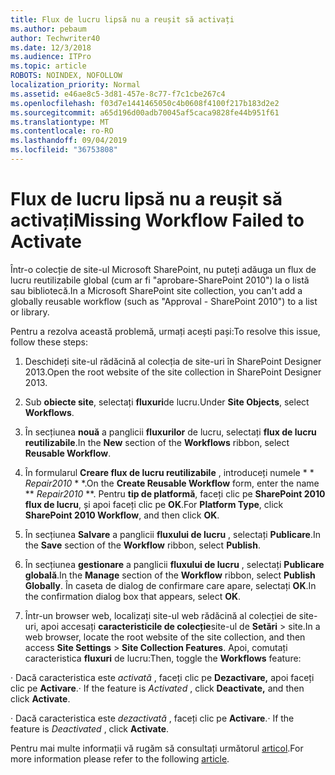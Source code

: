 ```yaml
---
title: Flux de lucru lipsă nu a reușit să activați
ms.author: pebaum
author: Techwriter40
ms.date: 12/3/2018
ms.audience: ITPro
ms.topic: article
ROBOTS: NOINDEX, NOFOLLOW
localization_priority: Normal
ms.assetid: e46ae8c5-3d81-457e-8c77-f7c1cbe267c4
ms.openlocfilehash: f03d7e1441465050c4b0608f4100f217b183d2e2
ms.sourcegitcommit: a65d196d00adb70045af5caca9828fe44b951f61
ms.translationtype: MT
ms.contentlocale: ro-RO
ms.lasthandoff: 09/04/2019
ms.locfileid: "36753808"
---
```

# <a name="missing-workflow-failed-to-activate"></a><span data-ttu-id="9ef3a-102">Flux de lucru lipsă nu a reușit să activați</span><span class="sxs-lookup"><span data-stu-id="9ef3a-102">Missing Workflow Failed to Activate</span></span>

<span data-ttu-id="9ef3a-103">Într-o colecție de site-ul Microsoft SharePoint, nu puteți adăuga un flux de lucru reutilizabile global (cum ar fi "aprobare-SharePoint 2010") la o listă sau bibliotecă.</span><span class="sxs-lookup"><span data-stu-id="9ef3a-103">In a Microsoft SharePoint site collection, you can't add a globally reusable workflow (such as "Approval - SharePoint 2010") to a list or library.</span></span>
  
<span data-ttu-id="9ef3a-104">Pentru a rezolva această problemă, urmați acești pași:</span><span class="sxs-lookup"><span data-stu-id="9ef3a-104">To resolve this issue, follow these steps:</span></span> 
  
1. <span data-ttu-id="9ef3a-105">Deschideți site-ul rădăcină al colecția de site-uri în SharePoint Designer 2013.</span><span class="sxs-lookup"><span data-stu-id="9ef3a-105">Open the root website of the site collection in SharePoint Designer 2013.</span></span>
  
2. <span data-ttu-id="9ef3a-106">Sub **obiecte site**, selectați **fluxuri**de lucru.</span><span class="sxs-lookup"><span data-stu-id="9ef3a-106">Under **Site Objects**, select **Workflows**.</span></span> 
  
3. <span data-ttu-id="9ef3a-107">În secțiunea **nouă** a panglicii **fluxurilor** de lucru, selectați **flux de lucru reutilizabile**.</span><span class="sxs-lookup"><span data-stu-id="9ef3a-107">In the **New** section of the **Workflows** ribbon, select **Reusable Workflow**.</span></span> 
  
4. <span data-ttu-id="9ef3a-108">În formularul **Creare flux de lucru reutilizabile** , introduceți numele \* \* *Repair2010* \* \*.</span><span class="sxs-lookup"><span data-stu-id="9ef3a-108">On the **Create Reusable Workflow** form, enter the name \*\* *Repair2010* \*\*.</span></span> <span data-ttu-id="9ef3a-109">Pentru **tip de platformă**, faceți clic pe **SharePoint 2010 flux de lucru**, și apoi faceți clic pe **OK**.</span><span class="sxs-lookup"><span data-stu-id="9ef3a-109">For **Platform Type**, click **SharePoint 2010 Workflow**, and then click **OK**.</span></span> 
  
1. <span data-ttu-id="9ef3a-110">În secțiunea **Salvare** a panglicii **fluxului de lucru** , selectați **Publicare**.</span><span class="sxs-lookup"><span data-stu-id="9ef3a-110">In the **Save** section of the **Workflow** ribbon, select **Publish**.</span></span> 
  
2. <span data-ttu-id="9ef3a-111">În secțiunea **gestionare** a panglicii **fluxului de lucru** , selectați **Publicare globală**.</span><span class="sxs-lookup"><span data-stu-id="9ef3a-111">In the **Manage** section of the **Workflow** ribbon, select **Publish Globally**.</span></span> <span data-ttu-id="9ef3a-112">În caseta de dialog de confirmare care apare, selectați **OK**.</span><span class="sxs-lookup"><span data-stu-id="9ef3a-112">In the confirmation dialog box that appears, select **OK**.</span></span> 
  
3. <span data-ttu-id="9ef3a-113">Într-un browser web, localizați site-ul web rădăcină al colecției de site-uri, apoi accesați **caracteristicile de colecție**site-ul de **Setări** \> site.</span><span class="sxs-lookup"><span data-stu-id="9ef3a-113">In a web browser, locate the root website of the site collection, and then access **Site Settings** \> **Site Collection Features**.</span></span> <span data-ttu-id="9ef3a-114">Apoi, comutați caracteristica **fluxuri** de lucru:</span><span class="sxs-lookup"><span data-stu-id="9ef3a-114">Then, toggle the **Workflows** feature:</span></span> 
  
<span data-ttu-id="9ef3a-115">· Dacă caracteristica este *activată* , faceți clic pe **Dezactivare,** apoi faceți clic pe **Activare**.</span><span class="sxs-lookup"><span data-stu-id="9ef3a-115">· If the feature is  *Activated*  , click **Deactivate,** and then click **Activate**.</span></span> 
  
<span data-ttu-id="9ef3a-116">· Dacă caracteristica este *dezactivată* , faceți clic pe **Activare**.</span><span class="sxs-lookup"><span data-stu-id="9ef3a-116">· If the feature is  *Deactivated*  , click **Activate**.</span></span> 
  
<span data-ttu-id="9ef3a-117">Pentru mai multe informații vă rugăm să consultați următorul [articol](https://go.microsoft.com/fwlink/?linkid=2047770&amp;clcid=0x409).</span><span class="sxs-lookup"><span data-stu-id="9ef3a-117">For more information please refer to the following [article](https://go.microsoft.com/fwlink/?linkid=2047770&amp;clcid=0x409).</span></span>
  

